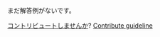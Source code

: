 
まだ解答例がないです。

[コントリビュートしませんか](https://github.com/BFEdev/BFE.dev-solutions/blob/main/design/qrcode-to-login_ja.md)?  [Contribute guideline](https://github.com/BFEdev/BFE.dev-solutions#how-to-contribute)
